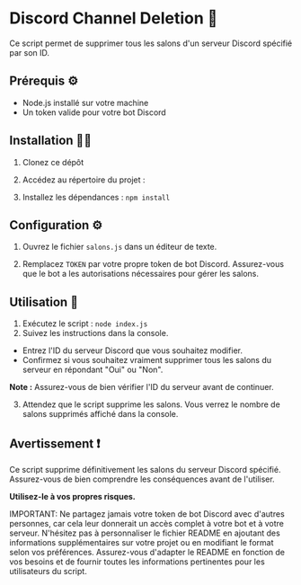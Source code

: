 # Discord Channel Deletion 🤖

Ce script permet de supprimer tous les salons d'un serveur Discord spécifié par son ID.

## Prérequis ⚙️

- Node.js installé sur votre machine
- Un token valide pour votre bot Discord

## Installation 🧑‍💻

1. Clonez ce dépôt 

2. Accédez au répertoire du projet :

3. Installez les dépendances :
``
npm install
``

## Configuration ⚙️

1. Ouvrez le fichier `salons.js` dans un éditeur de texte.

2. Remplacez `TOKEN` par votre propre token de bot Discord. Assurez-vous que le bot a les autorisations nécessaires pour gérer les salons.

## Utilisation 🤖

1. Exécutez le script :
``
node index.js
``
2. Suivez les instructions dans la console.

- Entrez l'ID du serveur Discord que vous souhaitez modifier.
- Confirmez si vous souhaitez vraiment supprimer tous les salons du serveur en répondant "Oui" ou "Non".

**Note :** Assurez-vous de bien vérifier l'ID du serveur avant de continuer.

3. Attendez que le script supprime les salons. Vous verrez le nombre de salons supprimés affiché dans la console.

## Avertissement ❗

Ce script supprime définitivement les salons du serveur Discord spécifié. Assurez-vous de bien comprendre les conséquences avant de l'utiliser.

**Utilisez-le à vos propres risques.**

IMPORTANT: Ne partagez jamais votre token de bot Discord avec d'autres personnes, car cela leur donnerait un accès complet à votre bot et à votre serveur.
N'hésitez pas à personnaliser le fichier README en ajoutant des informations supplémentaires sur votre projet ou en modifiant le format selon vos préférences.
Assurez-vous d'adapter le README en fonction de vos besoins et de fournir toutes les informations pertinentes pour les utilisateurs du script.
